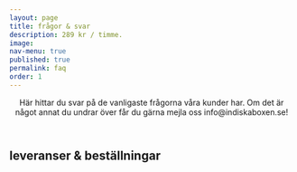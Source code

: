 ```yaml
---
layout: page
title: frågor & svar
description: 289 kr / timme.
image: 
nav-menu: true
published: true
permalink: faq
order: 1
---
```


<section id="three">
	<div class="inner">
	  <header class="major">
			<p>Här hittar du svar på de vanligaste frågorna våra kunder har. Om det är något annat du undrar över får du gärna mejla oss info@indiskaboxen.se!</p>
		</header>
    <h2>leveranser & beställningar</h2>
	</div>
</section>
